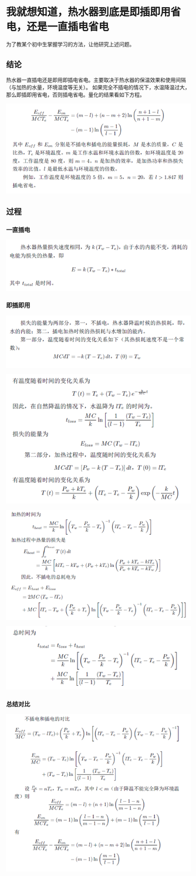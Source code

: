 # 我就想知道，热水器到底是即插即用省电，还是一直插电省电

为了教某个初中生掌握学习的方法，让他研究上述问题。

## 结论 
热水器一直插电还是即用即插电省电。主要取决于热水器的保温效果和使用间隔（与加热的水量，环境温度等无关）。
如果完全不插电的情况下，水温降温过大，那么即插即用省电，否则插电省电。量化的结果看如下方程。

 ![1](https://github.com/zhouchichun/heater/blob/master/1.png)



## 过程

### 一直插电


 ![2](https://github.com/zhouchichun/heater/blob/master/2.png)

 ### 即插即用


 ![3](https://github.com/zhouchichun/heater/blob/master/3.png)

  
  ![4](https://github.com/zhouchichun/heater/blob/master/4.png)

 ![5](https://github.com/zhouchichun/heater/blob/master/5.png)

  
  ![6](https://github.com/zhouchichun/heater/blob/master/6.png)

  
  ### 总结对比
  
 ![7](https://github.com/zhouchichun/heater/blob/master/7.png)

